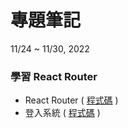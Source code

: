 # 專題筆記
11/24 ~ 11/30, 2022

### 學習 React Router

- React Router ( [程式碼](https://github.com/wei06097/React-Practice1/tree/Router-1) )
- 登入系統 ( [程式碼](https://github.com/wei06097/React-Practice1/tree/login-system) )
<!-- ============================================================================= -->
